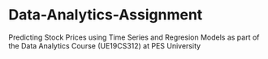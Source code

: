 # Data-Analytics-Assignment
Predicting Stock Prices using Time Series and Regresion Models as part of the Data Analytics Course (UE19CS312) at PES University

